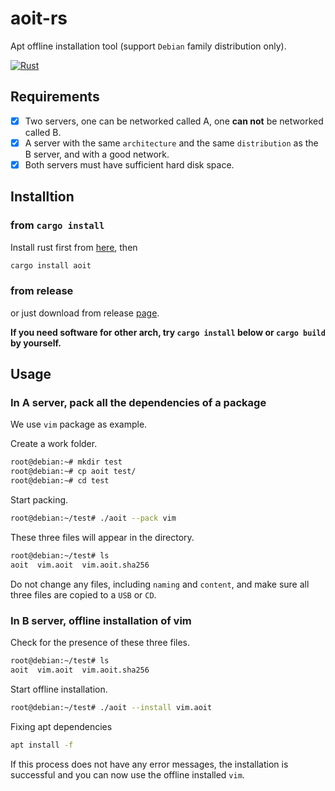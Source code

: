 # aoit-rs

Apt offline installation tool (support `Debian` family distribution only).

[![Rust](https://github.com/rikonaka/aoit-rs/actions/workflows/rust.yml/badge.svg?branch=main)](https://github.com/rikonaka/translator-rs/actions/workflows/rust.yml)

## Requirements

- [x] Two servers, one can be networked called A, one **can not** be networked called B.
- [x] A server with the same `architecture` and the same `distribution` as the B server, and with a good network.
- [x] Both servers must have sufficient hard disk space.

## Installtion

### from `cargo install`

Install rust first from [here](https://www.rust-lang.org/tools/install), then

```bash
cargo install aoit
```

### from release

or just download from release [page](https://github.com/rikonaka/aoit-rs/releases).

**If you need software for other arch, try `cargo install` below or `cargo build` by yourself.**

## Usage

### In A server, pack all the dependencies of a package

We use `vim` package as example.

Create a work folder.

```bash
root@debian:~# mkdir test
root@debian:~# cp aoit test/
root@debian:~# cd test
```

Start packing.

```bash
root@debian:~/test# ./aoit --pack vim
```

These three files will appear in the directory.

```bash
root@debian:~/test# ls
aoit  vim.aoit  vim.aoit.sha256
```

Do not change any files, including `naming` and `content`, and make sure all three files are copied to a `USB` or `CD`.

### In B server, offline installation of vim

Check for the presence of these three files.

```bash
root@debian:~/test# ls
aoit  vim.aoit  vim.aoit.sha256
```

Start offline installation.

```bash
root@debian:~/test# ./aoit --install vim.aoit
```

Fixing apt dependencies

```bash
apt install -f
```

If this process does not have any error messages, the installation is successful and you can now use the offline installed `vim`.
